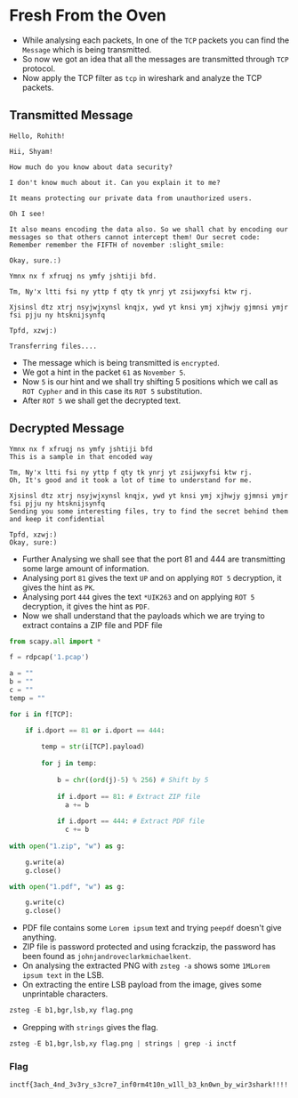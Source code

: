 # Fresh From the Oven

- While analysing each packets, In one of the `TCP` packets you can find the `Message` which is being transmitted.
- So now we got an idea that all the messages are transmitted through `TCP` protocol.
- Now apply the TCP filter as `tcp` in wireshark and analyze the TCP packets.

## Transmitted Message

```
Hello, Rohith!

Hii, Shyam!

How much do you know about data security?

I don't know much about it. Can you explain it to me?

It means protecting our private data from unauthorized users.

Oh I see!

It also means encoding the data also. So we shall chat by encoding our messages so that others cannot intercept them! Our secret code: Remember remember the FIFTH of november :slight_smile:

Okay, sure.:)

Ymnx nx f xfruqj ns ymfy jshtiji bfd.

Tm, Ny'x ltti fsi ny yttp f qty tk ynrj yt zsijwxyfsi ktw rj.

Xjsinsl dtz xtrj nsyjwjxynsl knqjx, ywd yt knsi ymj xjhwjy gjmnsi ymjr fsi pjju ny htsknijsynfq

Tpfd, xzwj:)

Transferring files....
```

- The message which is being transmitted is `encrypted`. 
- We got a hint in the packet `61` as `November 5`.
- Now `5` is our hint and we shall try shifting 5 positions which we call as `ROT Cypher` and in this case its `ROT 5` substitution.
- After `ROT 5` we shall get the decrypted text.

## Decrypted Message

```
Ymnx nx f xfruqj ns ymfy jshtiji bfd
This is a sample in that encoded way

Tm, Ny'x ltti fsi ny yttp f qty tk ynrj yt zsijwxyfsi ktw rj.
Oh, It's good and it took a lot of time to understand for me.

Xjsinsl dtz xtrj nsyjwjxynsl knqjx, ywd yt knsi ymj xjhwjy gjmnsi ymjr fsi pjju ny htsknijsynfq
Sending you some interesting files, try to find the secret behind them and keep it confidential

Tpfd, xzwj:)
Okay, sure:)
```

- Further Analysing we shall see that the port 81 and 444 are transmitting some large amount of information.
- Analysing port `81` gives the text `UP` and on applying `ROT 5` decryption, it gives the hint as `PK`.
- Analysing port `444` gives the text `*UIK263` and on applying `ROT 5` decryption, it gives the hint as `PDF`.
- Now we shall understand that the payloads which we are trying to extract contains a ZIP file and PDF file

```py
from scapy.all import *

f = rdpcap('1.pcap')

a = ""
b = ""
c = ""
temp = ""

for i in f[TCP]:

    if i.dport == 81 or i.dport == 444:
    
        temp = str(i[TCP].payload)
        
        for j in temp:
        
            b = chr((ord(j)-5) % 256) # Shift by 5
            
            if i.dport == 81: # Extract ZIP file
              a += b 
              
            if i.dport == 444: # Extract PDF file
              c += b 
    
with open("1.zip", "w") as g:

    g.write(a)
    g.close()

with open("1.pdf", "w") as g:

    g.write(c)
    g.close()
```

- PDF file contains some `Lorem ipsum` text and trying `peepdf` doesn't give anything.
- ZIP file is password protected and using fcrackzip, the password has been found as `johnjandroveclarkmichaelkent`.
- On analysing the extracted PNG with `zsteg -a` shows some `1MLorem ipsum text` in the LSB.
- On extracting the entire LSB payload from the image, gives some unprintable characters.

```py
zsteg -E b1,bgr,lsb,xy flag.png
```

- Grepping with `strings` gives the flag.

```py
zsteg -E b1,bgr,lsb,xy flag.png | strings | grep -i inctf 
```

### Flag

```
inctf{3ach_4nd_3v3ry_s3cre7_inf0rm4t10n_w1ll_b3_kn0wn_by_wir3shark!!!!!_:)}
```
